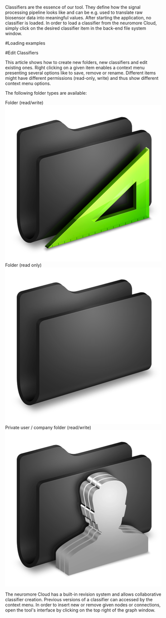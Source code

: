 Classifiers are the essence of our tool. They define how the signal processing pipeline looks like and can be e.g. used to translate raw biosensor data into meaningful values. After starting the application, no classifier is loaded. In order to load a classifier from the neuromore Cloud, simply click on the desired classifier item  in the back-end file system window.

#Loading examples

#Edit Classifiers

This article shows how to create new folders, new classifiers and edit existing ones. Right clicking on a given item enables a context menu presenting several options like to save, remove or rename. Different items might have different permissions (read-only, write) and thus show different context menu options.

The following folder types are available:

Folder (read/write) ![Folder (read/write)](../neuromoreStudio/Images/Classifier/FolderReadWrite.png)
Folder (read only) ![Folder (read only)](../neuromoreStudio/Images/Classifier/FolderReadOnly.png)
Private user / company folder (read/write) ![Folder (private)](../neuromoreStudio/Images/Classifier/FolderPrivate.png)

The neuromore Cloud has a built-in revision system and allows collaborative classifier creation. Previous versions of a classifier can accessed by the context menu. In order to insert new or remove given nodes or connections, open the tool's interface by clicking  on the top right of the graph window.